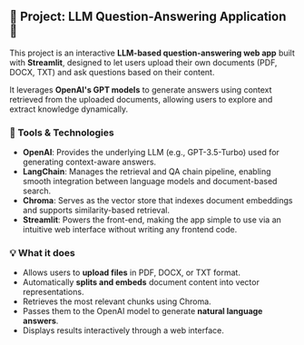 ## 📘 Project: LLM Question-Answering Application 🤖

This project is an interactive **LLM-based question-answering web app** built with **Streamlit**, designed to let users upload their own documents (PDF, DOCX, TXT) and ask questions based on their content.

It leverages **OpenAI's GPT models** to generate answers using context retrieved from the uploaded documents, allowing users to explore and extract knowledge dynamically.

### 🔧 Tools & Technologies

- **OpenAI**: Provides the underlying LLM (e.g., GPT-3.5-Turbo) used for generating context-aware answers.
- **LangChain**: Manages the retrieval and QA chain pipeline, enabling smooth integration between language models and document-based search.
- **Chroma**: Serves as the vector store that indexes document embeddings and supports similarity-based retrieval.
- **Streamlit**: Powers the front-end, making the app simple to use via an intuitive web interface without writing any frontend code.

### 💡 What it does

- Allows users to **upload files** in PDF, DOCX, or TXT format.
- Automatically **splits and embeds** document content into vector representations.
- Retrieves the most relevant chunks using Chroma.
- Passes them to the OpenAI model to generate **natural language answers**.
- Displays results interactively through a web interface.
